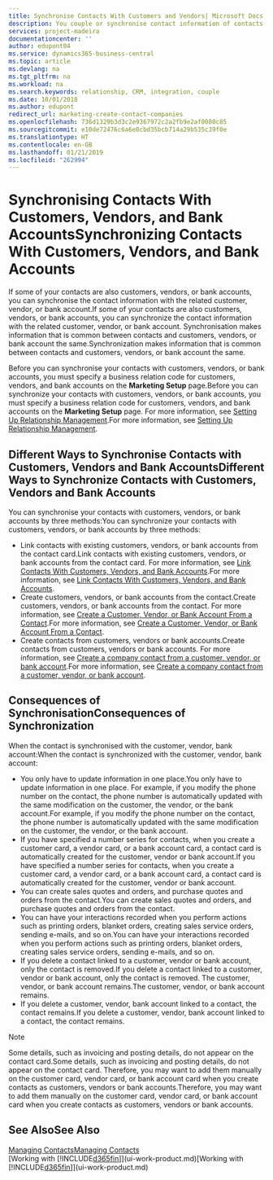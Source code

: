 ```yaml
---
title: Synchronise Contacts With Customers and Vendors| Microsoft Docs
description: You couple or synchronise contact information of contacts who are also customers, vendors, or bank accounts, so you only update information in one place.
services: project-madeira
documentationcenter: ''
author: edupont04
ms.service: dynamics365-business-central
ms.topic: article
ms.devlang: na
ms.tgt_pltfrm: na
ms.workload: na
ms.search.keywords: relationship, CRM, integration, couple
ms.date: 10/01/2018
ms.author: edupont
redirect_url: marketing-create-contact-companies
ms.openlocfilehash: 736d1329b3d3c2e9367972c2a2fb9e2af0080c85
ms.sourcegitcommit: e10de72476c6a6e0cbd35bcb714a29b535c39f0e
ms.translationtype: HT
ms.contentlocale: en-GB
ms.lasthandoff: 01/21/2019
ms.locfileid: "262994"
---
```

# <a name="synchronizing-contacts-with-customers-vendors-and-bank-accounts"></a><span data-ttu-id="2bebc-103">Synchronising Contacts With Customers, Vendors, and Bank Accounts</span><span class="sxs-lookup"><span data-stu-id="2bebc-103">Synchronizing Contacts With Customers, Vendors, and Bank Accounts</span></span>
<span data-ttu-id="2bebc-104">If some of your contacts are also customers, vendors, or bank accounts, you can synchronise the contact information with the related customer, vendor, or bank account.</span><span class="sxs-lookup"><span data-stu-id="2bebc-104">If some of your contacts are also customers, vendors, or bank accounts, you can synchronize the contact information with the related customer, vendor, or bank account.</span></span> <span data-ttu-id="2bebc-105">Synchronisation makes information that is common between contacts and customers, vendors, or bank account the same.</span><span class="sxs-lookup"><span data-stu-id="2bebc-105">Synchronization makes information that is common between contacts and customers, vendors, or bank account the same.</span></span>  

<span data-ttu-id="2bebc-106">Before you can synchronise your contacts with customers, vendors, or bank accounts, you must specify a business relation code for customers, vendors, and bank accounts on the **Marketing Setup** page.</span><span class="sxs-lookup"><span data-stu-id="2bebc-106">Before you can synchronize your contacts with customers, vendors, or bank accounts, you must specify a business relation code for customers, vendors, and bank accounts on the **Marketing Setup** page.</span></span> <span data-ttu-id="2bebc-107">For more information, see [Setting Up Relationship Management](marketing-setup-marketing.md).</span><span class="sxs-lookup"><span data-stu-id="2bebc-107">For more information, see [Setting Up Relationship Management](marketing-setup-marketing.md).</span></span>

## <a name="different-ways-to-synchronize-contacts-with-customers-vendors-and-bank-accounts"></a><span data-ttu-id="2bebc-108">Different Ways to Synchronise Contacts with Customers, Vendors and Bank Accounts</span><span class="sxs-lookup"><span data-stu-id="2bebc-108">Different Ways to Synchronize Contacts with Customers, Vendors and Bank Accounts</span></span>
<span data-ttu-id="2bebc-109">You can synchronise your contacts with customers, vendors, or bank accounts by three methods:</span><span class="sxs-lookup"><span data-stu-id="2bebc-109">You can synchronize your contacts with customers, vendors, or bank accounts by three methods:</span></span>

* <span data-ttu-id="2bebc-110">Link contacts with existing customers, vendors, or bank accounts from the contact card.</span><span class="sxs-lookup"><span data-stu-id="2bebc-110">Link contacts with existing customers, vendors, or bank accounts from the contact card.</span></span> <span data-ttu-id="2bebc-111">For more information, see [Link Contacts With Customers, Vendors, and Bank Accounts](marketing-how-link-contact.md).</span><span class="sxs-lookup"><span data-stu-id="2bebc-111">For more information, see [Link Contacts With Customers, Vendors, and Bank Accounts](marketing-how-link-contact.md).</span></span>
* <span data-ttu-id="2bebc-112">Create customers, vendors, or bank accounts from the contact.</span><span class="sxs-lookup"><span data-stu-id="2bebc-112">Create customers, vendors, or bank accounts from the contact.</span></span> <span data-ttu-id="2bebc-113">For more information, see [Create a Customer, Vendor, or Bank Account From a Contact](marketing-how-create-contacts-new-customers-vendors-bank-accounts.md).</span><span class="sxs-lookup"><span data-stu-id="2bebc-113">For more information, see [Create a Customer, Vendor, or Bank Account From a Contact](marketing-how-create-contacts-new-customers-vendors-bank-accounts.md).</span></span>
* <span data-ttu-id="2bebc-114">Create contacts from customers, vendors or bank accounts.</span><span class="sxs-lookup"><span data-stu-id="2bebc-114">Create contacts from customers, vendors or bank accounts.</span></span> <span data-ttu-id="2bebc-115">For more information, see [Create a company contact from a customer, vendor, or bank account](marketing-how-create-contact-companies.md).</span><span class="sxs-lookup"><span data-stu-id="2bebc-115">For more information, see [Create a company contact from a customer, vendor, or bank account](marketing-how-create-contact-companies.md).</span></span>

## <a name="consequences-of-synchronization"></a><span data-ttu-id="2bebc-116">Consequences of Synchronisation</span><span class="sxs-lookup"><span data-stu-id="2bebc-116">Consequences of Synchronization</span></span>
<span data-ttu-id="2bebc-117">When the contact is synchronised with the customer, vendor, bank account:</span><span class="sxs-lookup"><span data-stu-id="2bebc-117">When the contact is synchronized with the customer, vendor, bank account:</span></span>

* <span data-ttu-id="2bebc-118">You only have to update information in one place.</span><span class="sxs-lookup"><span data-stu-id="2bebc-118">You only have to update information in one place.</span></span> <span data-ttu-id="2bebc-119">For example, if you modify the phone number on the contact, the phone number is automatically updated with the same modification on the customer, the vendor, or the bank account.</span><span class="sxs-lookup"><span data-stu-id="2bebc-119">For example, if you modify the phone number on the contact, the phone number is automatically updated with the same modification on the customer, the vendor, or the bank account.</span></span>
* <span data-ttu-id="2bebc-120">If you have specified a number series for contacts, when you create a customer card, a vendor card, or a bank account card, a contact card is automatically created for the customer, vendor or bank account.</span><span class="sxs-lookup"><span data-stu-id="2bebc-120">If you have specified a number series for contacts, when you create a customer card, a vendor card, or a bank account card, a contact card is automatically created for the customer, vendor or bank account.</span></span>
* <span data-ttu-id="2bebc-121">You can create sales quotes and orders, and purchase quotes and orders from the contact.</span><span class="sxs-lookup"><span data-stu-id="2bebc-121">You can create sales quotes and orders, and purchase quotes and orders from the contact.</span></span>
* <span data-ttu-id="2bebc-122">You can have your interactions recorded when you perform actions such as printing orders, blanket orders, creating sales service orders, sending e-mails, and so on.</span><span class="sxs-lookup"><span data-stu-id="2bebc-122">You can have your interactions recorded when you perform actions such as printing orders, blanket orders, creating sales service orders, sending e-mails, and so on.</span></span>
* <span data-ttu-id="2bebc-123">If you delete a contact linked to a customer, vendor or bank account, only the contact is removed.</span><span class="sxs-lookup"><span data-stu-id="2bebc-123">If you delete a contact linked to a customer, vendor or bank account, only the contact is removed.</span></span> <span data-ttu-id="2bebc-124">The customer, vendor, or bank account remains.</span><span class="sxs-lookup"><span data-stu-id="2bebc-124">The customer, vendor, or bank account remains.</span></span>
* <span data-ttu-id="2bebc-125">If you delete a customer, vendor, bank account linked to a contact, the contact remains.</span><span class="sxs-lookup"><span data-stu-id="2bebc-125">If you delete a customer, vendor, bank account linked to a contact, the contact remains.</span></span>

> [!NOTE]  
>   <span data-ttu-id="2bebc-126">Some details, such as invoicing and posting details, do not appear on the contact card.</span><span class="sxs-lookup"><span data-stu-id="2bebc-126">Some details, such as invoicing and posting details, do not appear on the contact card.</span></span> <span data-ttu-id="2bebc-127">Therefore, you may want to add them manually on the customer card, vendor card, or bank account card when you create contacts as customers, vendors or bank accounts.</span><span class="sxs-lookup"><span data-stu-id="2bebc-127">Therefore, you may want to add them manually on the customer card, vendor card, or bank account card when you create contacts as customers, vendors or bank accounts.</span></span>

## <a name="see-also"></a><span data-ttu-id="2bebc-128">See Also</span><span class="sxs-lookup"><span data-stu-id="2bebc-128">See Also</span></span>
[<span data-ttu-id="2bebc-129">Managing Contacts</span><span class="sxs-lookup"><span data-stu-id="2bebc-129">Managing Contacts</span></span>](marketing-contacts.md)  
<span data-ttu-id="2bebc-130">[Working with [!INCLUDE[d365fin](includes/d365fin_md.md)]](ui-work-product.md)</span><span class="sxs-lookup"><span data-stu-id="2bebc-130">[Working with [!INCLUDE[d365fin](includes/d365fin_md.md)]](ui-work-product.md)</span></span>
